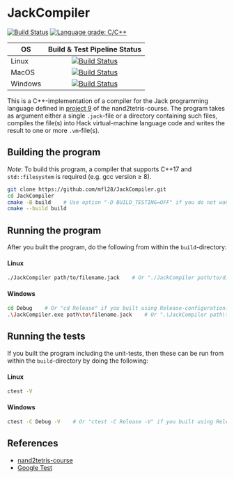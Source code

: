 # JackCompiler 
[![Build Status](https://dev.azure.com/mfl28/JackCompiler/_apis/build/status/mfl28.JackCompiler?branchName=master)](https://dev.azure.com/mfl28/JackCompiler/_build/latest?definitionId=5&branchName=master)
[![Language grade: C/C++](https://img.shields.io/lgtm/grade/cpp/g/mfl28/JackCompiler.svg?logo=lgtm&logoWidth=18)](https://lgtm.com/projects/g/mfl28/JackCompiler/context:cpp)

| OS      | Build & Test Pipeline Status                                                                                                                                                                                                                   |
| ------- | :----------------------------------------------------------------------------------------------------------------------------------------------------------------------------------------------------------------------------------------------: |
| Linux   |[![Build Status](https://dev.azure.com/mfl28/JackCompiler/_apis/build/status/mfl28.JackCompiler?branchName=master&stageName=Test&jobName=Linux)](https://dev.azure.com/mfl28/JackCompiler/_build/latest?definitionId=5&branchName=master) |
| MacOS   |[![Build Status](https://dev.azure.com/mfl28/JackCompiler/_apis/build/status/mfl28.JackCompiler?branchName=master&stageName=Test&jobName=MacOS)](https://dev.azure.com/mfl28/JackCompiler/_build/latest?definitionId=5&branchName=master) |
| Windows |[![Build Status](https://dev.azure.com/mfl28/JackCompiler/_apis/build/status/mfl28.JackCompiler?branchName=master&stageName=Test&jobName=Windows)](https://dev.azure.com/mfl28/JackCompiler/_build/latest?definitionId=5&branchName=master) |

This is a C++-implementation of a compiler for the Jack programming language defined in [project 9](https://www.nand2tetris.org/project9) of the nand2tetris-course.
The program takes as argument either a single `.jack`-file or a directory containing such files, compiles the file(s) into Hack virtual-machine language code and writes the result to one or more `.vm`-file(s).

## Building the program
_Note_: To build this program, a compiler that supports C++17 and `std::filesystem` is required (e.g. gcc version &geq; 8).

```bash
git clone https://github.com/mfl28/JackCompiler.git
cd JackCompiler
cmake -B build    # Use option "-D BUILD_TESTING=OFF" if you do not want to build the unit-tests.
cmake --build build   
```
## Running the program
After you built the program, do the following from within the `build`-directory:
#### Linux
```bash
./JackCompiler path/to/filename.jack    # Or "./JackCompiler path/to/directory"
```
#### Windows
```bash
cd Debug    # Or "cd Release" if you built using Release-configuration.
.\JackCompiler.exe path\to\filename.jack    # Or ".\JackCompiler path\to\directory"
```
## Running the tests
If you built the program including the unit-tests, then these can be run from within the `build`-directory by doing the following:
#### Linux
```bash
ctest -V
```
#### Windows
```bash
ctest -C Debug -V    # Or "ctest -C Release -V" if you built using Release-configuration.
```
## References
- [nand2tetris-course](https://www.nand2tetris.org)
- [Google Test](https://github.com/google/googletest)
